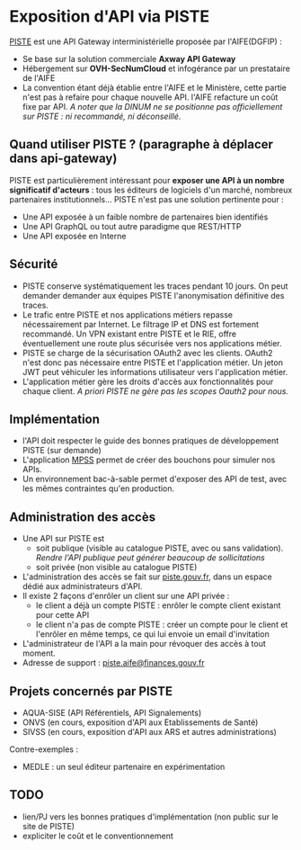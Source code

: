 # Exposition d'API via PISTE

[PISTE](https://piste.gouv.fr/) est une API Gateway interministérielle proposée par l'AIFE(DGFIP) :
- Se base sur la solution commerciale **Axway API Gateway**
- Hébergement sur **OVH-SecNumCloud** et infogérance par un prestataire de l'AIFE
- La convention étant déjà établie entre l'AIFE et le Ministère, cette partie n'est pas à refaire pour chaque nouvelle API. l'AIFE refacture un coût fixe par API.
_A noter que la DINUM ne se positionne pas officiellement sur PISTE : ni recommandé, ni déconseillé._

## Quand utiliser PISTE ? (paragraphe à déplacer dans api-gateway)
PISTE est particulièrement intéressant pour **exposer une API à un nombre significatif d'acteurs** : tous les éditeurs de logiciels d'un marché, nombreux partenaires institutionnels...
PISTE n'est pas une solution pertinente pour :
- Une API exposée à un faible nombre de partenaires bien identifiés
- Une API GraphQL ou tout autre paradigme que REST/HTTP
- Une API exposée en Interne

## Sécurité
- PISTE conserve systématiquement les traces pendant 10 jours. On peut demander demander aux équipes PISTE l'anonymisation définitive des traces.
- Le trafic entre PISTE et nos applications métiers repasse nécessairement par Internet. Le filtrage IP et DNS est fortement recommandé. Un VPN existant entre PISTE et le RIE, offre éventuellement une route plus sécurisée vers nos applications métier.
- PISTE se charge de la sécurisation OAuth2 avec les clients. OAuth2 n'est donc pas nécessaire entre PISTE et l'application métier. Un jeton JWT peut véhiculer les informations utilisateur vers l'application métier.
- L'application métier gère les droits d'accès aux fonctionnalités pour chaque client. _A priori PISTE ne gère pas les scopes Oauth2 pour nous._

## Implémentation
- l'API doit respecter le guide des bonnes pratiques de développement PISTE (sur demande)
- L'application [MPSS](https://mpss.piste.gouv.fr/) permet de créer des bouchons pour simuler nos APIs.
- Un environnement bac-à-sable permet d'exposer des API de test, avec les mêmes contraintes qu'en production.

## Administration des accès
- Une API sur PISTE est
    - soit publique (visible au catalogue PISTE, avec ou sans validation). _Rendre l'API publique peut générer beaucoup de sollicitations_
    - soit privée (non visible au catalogue PISTE)
- L'administration des accès se fait sur [piste.gouv.fr](https://piste.gouv.fr/), dans un espace dédié aux administrateurs d'API.
- Il existe 2 façons d'enrôler un client sur une API privée :
    - le client a déjà un compte PISTE : enrôler le compte client existant pour cette API
    - le client n'a pas de compte PISTE : créer un compte pour le client et l'enrôler en même temps, ce qui lui envoie un email d'invitation
- L'administrateur de l'API a la main pour révoquer des accès à tout moment.
- Adresse de support : piste.aife@finances.gouv.fr

## Projets concernés par PISTE
- AQUA-SISE (API Référentiels, API Signalements)
- ONVS (en cours, exposition d'API aux Etablissements de Santé)
- SIVSS (en cours, exposition d'API aux ARS et autres administrations)

Contre-exemples :
- MEDLE : un seul éditeur partenaire en expérimentation

## TODO
- lien/PJ vers les bonnes pratiques d'implémentation (non public sur le site de PISTE)
- expliciter le coût et le conventionnement